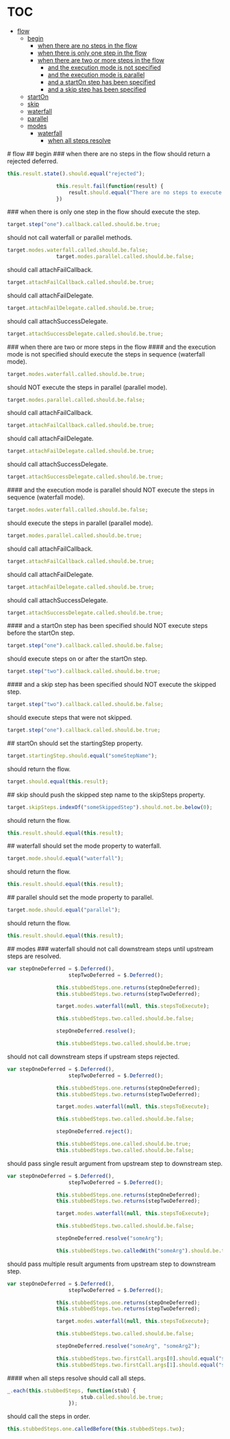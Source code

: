 # TOC
   - [flow](#flow)
     - [begin](#flow-begin)
       - [when there are no steps in the flow](#flow-begin-when-there-are-no-steps-in-the-flow)
       - [when there is only one step in the flow](#flow-begin-when-there-is-only-one-step-in-the-flow)
       - [when there are two or more steps in the flow](#flow-begin-when-there-are-two-or-more-steps-in-the-flow)
         - [and the execution mode is not specified](#flow-begin-when-there-are-two-or-more-steps-in-the-flow-and-the-execution-mode-is-not-specified)
         - [and the execution mode is parallel](#flow-begin-when-there-are-two-or-more-steps-in-the-flow-and-the-execution-mode-is-parallel)
         - [and a startOn step has been specified](#flow-begin-when-there-are-two-or-more-steps-in-the-flow-and-a-starton-step-has-been-specified)
         - [and a skip step has been specified](#flow-begin-when-there-are-two-or-more-steps-in-the-flow-and-a-skip-step-has-been-specified)
     - [startOn](#flow-starton)
     - [skip](#flow-skip)
     - [waterfall](#flow-waterfall)
     - [parallel](#flow-parallel)
     - [modes](#flow-modes)
       - [waterfall](#flow-modes-waterfall)
         - [when all steps resolve](#flow-modes-waterfall-when-all-steps-resolve)
<a name="" />
 
<a name="flow" />
# flow
<a name="flow-begin" />
## begin
<a name="flow-begin-when-there-are-no-steps-in-the-flow" />
### when there are no steps in the flow
should return a rejected deferred.

```js
this.result.state().should.equal("rejected");

                this.result.fail(function(result) {
                    result.should.equal("There are no steps to execute in current execution plan.")
                })
```

<a name="flow-begin-when-there-is-only-one-step-in-the-flow" />
### when there is only one step in the flow
should execute the step.

```js
target.step("one").callback.called.should.be.true;
```

should not call waterfall or parallel methods.

```js
target.modes.waterfall.called.should.be.false;
                target.modes.parallel.called.should.be.false;
```

should call attachFailCallback.

```js
target.attachFailCallback.called.should.be.true;
```

should call attachFailDelegate.

```js
target.attachFailDelegate.called.should.be.true;
```

should call attachSuccessDelegate.

```js
target.attachSuccessDelegate.called.should.be.true;
```

<a name="flow-begin-when-there-are-two-or-more-steps-in-the-flow" />
### when there are two or more steps in the flow
<a name="flow-begin-when-there-are-two-or-more-steps-in-the-flow-and-the-execution-mode-is-not-specified" />
#### and the execution mode is not specified
should execute the steps in sequence (waterfall mode).

```js
target.modes.waterfall.called.should.be.true;
```

should NOT execute the steps in parallel (parallel mode).

```js
target.modes.parallel.called.should.be.false;
```

should call attachFailCallback.

```js
target.attachFailCallback.called.should.be.true;
```

should call attachFailDelegate.

```js
target.attachFailDelegate.called.should.be.true;
```

should call attachSuccessDelegate.

```js
target.attachSuccessDelegate.called.should.be.true;
```

<a name="flow-begin-when-there-are-two-or-more-steps-in-the-flow-and-the-execution-mode-is-parallel" />
#### and the execution mode is parallel
should NOT execute the steps in sequence (waterfall mode).

```js
target.modes.waterfall.called.should.be.false;
```

should execute the steps in parallel (parallel mode).

```js
target.modes.parallel.called.should.be.true;
```

should call attachFailCallback.

```js
target.attachFailCallback.called.should.be.true;
```

should call attachFailDelegate.

```js
target.attachFailDelegate.called.should.be.true;
```

should call attachSuccessDelegate.

```js
target.attachSuccessDelegate.called.should.be.true;
```

<a name="flow-begin-when-there-are-two-or-more-steps-in-the-flow-and-a-starton-step-has-been-specified" />
#### and a startOn step has been specified
should NOT execute steps before the startOn step.

```js
target.step("one").callback.called.should.be.false;
```

should execute steps on or after the startOn step.

```js
target.step("two").callback.called.should.be.true;
```

<a name="flow-begin-when-there-are-two-or-more-steps-in-the-flow-and-a-skip-step-has-been-specified" />
#### and a skip step has been specified
should NOT execute the skipped step.

```js
target.step("two").callback.called.should.be.false;
```

should execute steps that were not skipped.

```js
target.step("one").callback.called.should.be.true;
```

<a name="flow-starton" />
## startOn
should set the startingStep property.

```js
target.startingStep.should.equal("someStepName");
```

should return the flow.

```js
target.should.equal(this.result);
```

<a name="flow-skip" />
## skip
should push the skipped step name to the skipSteps property.

```js
target.skipSteps.indexOf("someSkippedStep").should.not.be.below(0);
```

should return the flow.

```js
this.result.should.equal(this.result);
```

<a name="flow-waterfall" />
## waterfall
should set the mode property to waterfall.

```js
target.mode.should.equal("waterfall");
```

should return the flow.

```js
this.result.should.equal(this.result);
```

<a name="flow-parallel" />
## parallel
should set the mode property to parallel.

```js
target.mode.should.equal("parallel");
```

should return the flow.

```js
this.result.should.equal(this.result);
```

<a name="flow-modes" />
## modes
<a name="flow-modes-waterfall" />
### waterfall
should not call downstream steps until upstream steps are resolved.

```js
var stepOneDeferred = $.Deferred(),
                    stepTwoDeferred = $.Deferred();

                this.stubbedSteps.one.returns(stepOneDeferred);
                this.stubbedSteps.two.returns(stepTwoDeferred);

                target.modes.waterfall(null, this.stepsToExecute);

                this.stubbedSteps.two.called.should.be.false;

                stepOneDeferred.resolve();

                this.stubbedSteps.two.called.should.be.true;
```

should not call downstream steps if upstream steps rejected.

```js
var stepOneDeferred = $.Deferred(),
                    stepTwoDeferred = $.Deferred();

                this.stubbedSteps.one.returns(stepOneDeferred);
                this.stubbedSteps.two.returns(stepTwoDeferred);

                target.modes.waterfall(null, this.stepsToExecute);

                this.stubbedSteps.two.called.should.be.false;

                stepOneDeferred.reject();

                this.stubbedSteps.one.called.should.be.true;
                this.stubbedSteps.two.called.should.be.false;
```

should pass single result argument from upstream step to downstream step.

```js
var stepOneDeferred = $.Deferred(),
                    stepTwoDeferred = $.Deferred();

                this.stubbedSteps.one.returns(stepOneDeferred);
                this.stubbedSteps.two.returns(stepTwoDeferred);

                target.modes.waterfall(null, this.stepsToExecute);

                this.stubbedSteps.two.called.should.be.false;

                stepOneDeferred.resolve("someArg");

                this.stubbedSteps.two.calledWith("someArg").should.be.true;
```

should pass multiple result arguments from upstream step to downstream step.

```js
var stepOneDeferred = $.Deferred(),
                    stepTwoDeferred = $.Deferred();

                this.stubbedSteps.one.returns(stepOneDeferred);
                this.stubbedSteps.two.returns(stepTwoDeferred);

                target.modes.waterfall(null, this.stepsToExecute);

                this.stubbedSteps.two.called.should.be.false;

                stepOneDeferred.resolve("someArg", "someArg2");

                this.stubbedSteps.two.firstCall.args[0].should.equal("someArg");
                this.stubbedSteps.two.firstCall.args[1].should.equal("someArg2");
```

<a name="flow-modes-waterfall-when-all-steps-resolve" />
#### when all steps resolve
should call all steps.

```js
_.each(this.stubbedSteps, function(stub) {
                        stub.called.should.be.true;
                    });
```

should call the steps in order.

```js
this.stubbedSteps.one.calledBefore(this.stubbedSteps.two);
```

